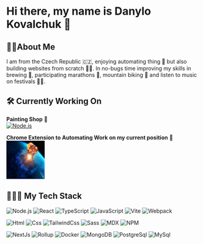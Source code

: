 # Hi there, my name is Danylo Kovalchuk 👋

## 💁‍♂️About Me

I am from the Czech Republic 🇨🇿, enjoying automating thing 🤖 but also building websites from scratch 🧙‍♂️. In no-bugs time improving my skills in brewing 🍺, participating marathons 🏃, mountain biking 🚵 and listen to music on festivals 👨‍🎤.

## 🛠️ Currently Working On

**Painting Shop** 🛒  
<a href="https://paint-my-pet.vercel.app">
<img src="https://raw.githubusercontent.com/KovalchukDanil0/paint-my-pet/refs/heads/main/src/app/favicon.ico" alt="Node.js" width="100" height="100" />
</a>

**Chrome Extension to Automating Work on my current position** 🧩  
<a href="https://github.com/KovalchukDanil0/AEMFixes">
<img src="https://raw.githubusercontent.com/KovalchukDanil0/AEMFixes/refs/heads/main/public/icon-128.png" alt="Node.js" width="100" height="100" />
</a>

## 👨🏼‍💻 My Tech Stack

<img src="https://cdn.svgporn.com/logos/nodejs-icon.svg" alt="Node.js" width="100" height="100" /> <img src="https://cdn.svgporn.com/logos/react.svg" alt="React" width="100" height="100"/> <img src="https://cdn.svgporn.com/logos/typescript-icon.svg" alt="TypeScript" width="100" height="100"/> <img src="https://cdn.svgporn.com/logos/javascript.svg" alt="JavaScript" width="100" height="100"/> <img src="https://cdn.svgporn.com/logos/vitejs.svg" alt="Vite" width="100" height="100"/> <img src="https://cdn.svgporn.com/logos/webpack.svg" alt="Webpack" width="100" height="100"/>

<img src="https://cdn.svgporn.com/logos/html-5.svg" alt="Html" width="100" height="100"/> <img src="https://cdn.svgporn.com/logos/css-3.svg" alt="Css" width="100" height="100"/> <img src="https://cdn.svgporn.com/logos/tailwindcss-icon.svg" alt="TailwindCss" width="100" height="100"/> <img src="https://cdn.svgporn.com/logos/sass.svg" alt="Sass" width="100" height="100"/> <img src="https://cdn.svgporn.com/logos/mdx.svg" alt="MDX" width="100" height="100"/> <img src="https://cdn.svgporn.com/logos/npm-icon.svg" alt="NPM" width="100" height="100"/>

<img src="https://cdn.svgporn.com/logos/nextjs-icon.svg" alt="NextJs" width="100" height="100"/> <img src="https://cdn.svgporn.com/logos/rollupjs.svg" alt="Rollup" width="100" height="100"/> <img src="https://cdn.svgporn.com/logos/docker-icon.svg" alt="Docker" width="100" height="100"/> <img src="https://cdn.svgporn.com/logos/mongodb-icon.svg" alt="MongoDB" width="100" height="100"/> <img src="https://cdn.svgporn.com/logos/postgresql.svg" alt="PostgreSql" width="100" height="100"/> <img src="https://cdn.svgporn.com/logos/mysql-icon.svg" alt="MySql" width="100" height="100"/>
